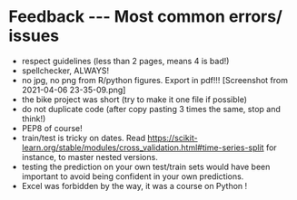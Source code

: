 # Feedback --- Most common errors/ issues
- respect guidelines (less than 2 pages, means 4 is bad!)
- spellchecker, ALWAYS!
- no jpg, no png from R/python figures. Export in pdf!!! [Screenshot from 2021-04-06 23-35-09.png]
- the bike project was short (try to make it one file if possible)
- do not duplicate code (after copy pasting 3 times the same, stop and think!)
- PEP8 of course!
- train/test is tricky on dates. Read https://scikit-learn.org/stable/modules/cross_validation.html#time-series-split for instance, to master nested versions.
- testing the prediction on your own test/train sets would have been important to avoid being confident in your own predictions.
- Excel was forbidden by the way, it was a course on Python !
